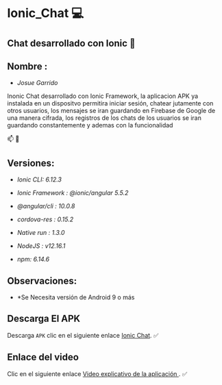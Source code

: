 # Ionic_Chat :computer:

## Chat desarrollado con Ionic :iphone:

## Nombre : 
* *Josue Garrido* 

Inonic Chat desarrollado con Ionic Framework, la aplicacion APK ya instalada en un dispositvo permitira iniciar sesión, chatear jutamente con otros usuarios, los mensajes se iran guardando en Firebase de Google de una manera cifrada, los registros de los chats de los usuarios se iran guardando constantemente y ademas con la funcionalidad

:mailbox: :email:



## Versiones:

* *Ionic CLI: 6.12.3*
* *Ionic Framework : @ionic/angular 5.5.2*
* *@angular/cli : 10.0.8*

* *cordova-res : 0.15.2*
* *Native run : 1.3.0*
* *NodeJS : v12.16.1*
* *npm: 6.14.6*

## Observaciones:

* *Se Necesita versión de Android 9 o más

## Descarga El APK

Descarga `APK` clic en el siguiente enlace [Ionic Chat](https://github.com/XJaramillo/Ionic_Chat/raw/Chat/app-debug.apk). :white_check_mark:

## Enlace del video

Clic en el siguiente enlace [Video explicativo de la aplicación ](https://youtube.com). :white_check_mark:
